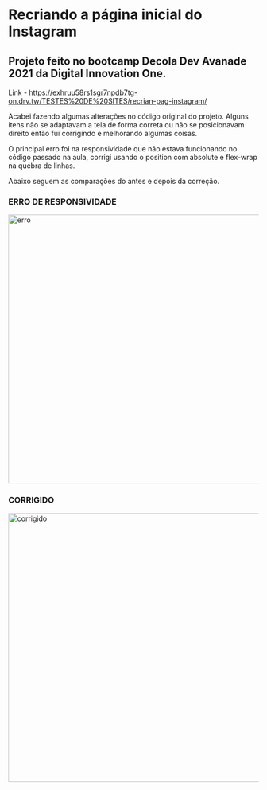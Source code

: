 # Recriando a página inicial do Instagram
## Projeto feito no bootcamp Decola Dev Avanade 2021 da Digital Innovation One.
Link - https://exhruu58rs1sgr7npdb7tg-on.drv.tw/TESTES%20DE%20SITES/recrian-pag-instagram/

Acabei fazendo algumas alterações no código original do projeto. Alguns itens não se adaptavam a tela de forma correta ou não se posicionavam direito então fui corrigindo e melhorando algumas coisas.

O principal erro foi na responsividade que não estava funcionando no código passado na aula, corrigi usando o position com absolute e flex-wrap na quebra de linhas.

Abaixo seguem as comparações do antes e depois da correção.

### ERRO DE RESPONSIVIDADE

<img src="./gifs/erro.gif" alt="erro" width="540">

### CORRIGIDO

<img src="./gifs/corrigido.gif" alt="corrigido" width="540">
